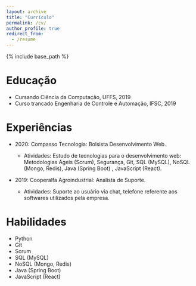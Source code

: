 ```yaml
---
layout: archive
title: "Currículo"
permalink: /cv/
author_profile: true
redirect_from:
  - /resume
---
```


{% include base_path %}

Educação
======
* Cursando Ciência da Computação, UFFS, 2019
* Curso trancado Engenharia de Controle e Automação, IFSC, 2019


Experiências
======
* 2020: Compasso Tecnologia: Bolsista  Desenvolvimento Web.
   * Atividades: Estudo de tecnologias para o desenvolvimento web: Metodologias Ágeis (Scrum), 
                 Segurança, Git, SQL (MySQL), NoSQL (Mongo, Redis), Java (Spring Boot) , JavaScript (React).
                
* 2019: Cooperalfa Agroindustrial: Analista de Suporte.
   * Atividades: Suporte ao usuário via chat, telefone referente aos softwares utilizados pela empresa.
                 

Habilidades
======
* Python
* Git
* Scrum
* SQL (MySQL)
* NoSQL (Mongo, Redis)
* Java (Spring Boot)
* JavaScript (React)





